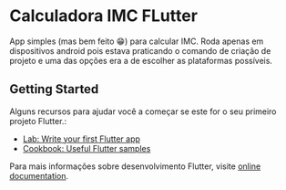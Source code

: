 # Calculadora IMC FLutter

App simples (mas bem feito 😁) para calcular IMC. Roda apenas em dispositivos android pois estava praticando o comando de criação de projeto e uma das opções era a de escolher as plataformas possíveis.

## Getting Started

Alguns recursos para ajudar você a começar se este for o seu primeiro projeto Flutter.:
- [Lab: Write your first Flutter app](https://docs.flutter.dev/get-started/codelab)
- [Cookbook: Useful Flutter samples](https://docs.flutter.dev/cookbook)

Para mais informações sobre desenvolvimento Flutter, visite
[online documentation](https://docs.flutter.dev/).
